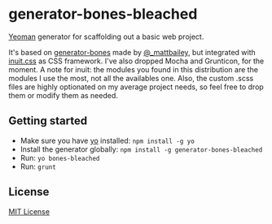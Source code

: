 # generator-bones-bleached

<!-- [![Build Status](https://travis-ci.org/matt-bailey/generator-bones.png)](https://travis-ci.org/matt-bailey/generator-bones) -->

[Yeoman](http://yeoman.io/) generator for scaffolding out a basic web project.

It's based on [generator-bones](https://github.com/matt-bailey/generator-bones) made by [@_mattbailey](http://twitter.com/_mattbailey), but integrated with [inuit.css](https://github.com/inuitcss/getting-started) as CSS framework. I've also dropped Mocha and Grunticon, for the moment.
A note for inuit: the modules you found in this distribution are the modules I use the most, not all the availables one. Also, the custom .scss files are highly optionated on my average project needs, so feel free to drop them or modify them as needed.

## Getting started

- Make sure you have [yo](https://github.com/yeoman/yo) installed:
    `npm install -g yo`
- Install the generator globally: `npm install -g generator-bones-bleached`
- Run: `yo bones-bleached`
- Run: `grunt`

<!-- This is what your project will look like once you've run `yo bones` and `grunt`: -->

<!-- ![Bones - Scaffolding](http://db.tt/tjtgPPxH) -->

## License
[MIT License](http://en.wikipedia.org/wiki/MIT_License)
